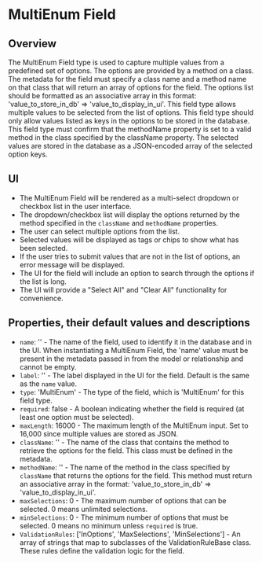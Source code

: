 # MultiEnum Field

## Overview
The MultiEnum Field type is used to capture multiple values from a predefined set of options.
The options are provided by a method on a class. The metadata for the field must specify 
a class name and a method name on that class that will return an array of options for the field.
The options list should be formatted as an associative array in this format: 'value_to_store_in_db' => 'value_to_display_in_ui'.
This field type allows multiple values to be selected from the list of options.
This field type should only allow values listed as keys in the options to be stored in the database.
This field type must confirm that the methodName property is set to a valid method in the class specified by the className property.
The selected values are stored in the database as a JSON-encoded array of the selected option keys.

## UI
- The MultiEnum Field will be rendered as a multi-select dropdown or checkbox list in the user interface.
- The dropdown/checkbox list will display the options returned by the method specified in the `className` and `methodName` properties.
- The user can select multiple options from the list.
- Selected values will be displayed as tags or chips to show what has been selected.
- If the user tries to submit values that are not in the list of options, an error message will be displayed.
- The UI for the field will include an option to search through the options if the list is long.
- The UI will provide a "Select All" and "Clear All" functionality for convenience.

## Properties, their default values and descriptions
- `name`: '' - The name of the field, used to identify it in the database and in the UI. When instantiating a MultiEnum Field, the 'name' value must be present in the metadata passed in from the model or relationship and cannot be empty.
- `label`: '' - The label displayed in the UI for the field. Default is the same as the `name` value.
- `type`: 'MultiEnum' - The type of the field, which is 'MultiEnum' for this field type.
- `required`: false - A boolean indicating whether the field is required (at least one option must be selected).
- `maxLength`: 16000 - The maximum length of the MultiEnum input. Set to 16,000 since multiple values are stored as JSON.
- `className`: '' - The name of the class that contains the method to retrieve the options for the field. This class must be defined in the metadata.
- `methodName`: '' - The name of the method in the class specified by `className` that returns the options for the field. This method must return an associative array in the format: 'value_to_store_in_db' => 'value_to_display_in_ui'.
- `maxSelections`: 0 - The maximum number of options that can be selected. 0 means unlimited selections.
- `minSelections`: 0 - The minimum number of options that must be selected. 0 means no minimum unless `required` is true.
- `ValidationRules`: ['InOptions', 'MaxSelections', 'MinSelections'] - An array of strings that map to subclasses of the ValidationRuleBase class. These rules define the validation logic for the field.